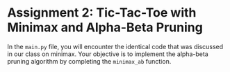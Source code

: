 # Assignment 2: Tic-Tac-Toe with Minimax and Alpha-Beta Pruning 
In the `main.py` file, you will encounter the identical code that was discussed in our class on minimax. Your objective is to implement the alpha-beta pruning algorithm by completing the `minimax_ab` function.

